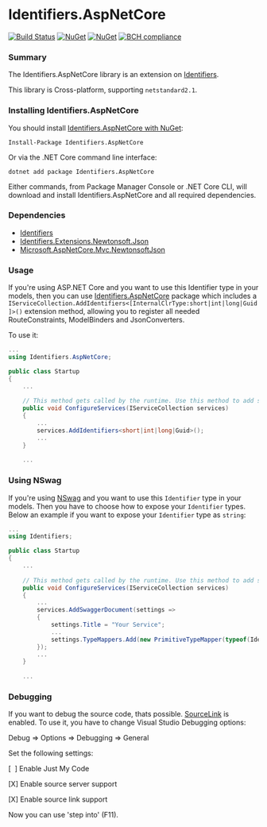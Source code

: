 Identifiers.AspNetCore
======================
[![Build Status](https://ci.appveyor.com/api/projects/status/github/HenkKin/Identifiers.AspNetCore?branch=master&svg=true)](https://ci.appveyor.com/project/HenkKin/Identifiers-AspNetCore) 
[![NuGet](https://img.shields.io/nuget/dt/Identifiers.AspNetCore.svg)](https://www.nuget.org/packages/Identifiers.AspNetCore) 
[![NuGet](https://img.shields.io/nuget/vpre/Identifiers.AspNetCore.svg)](https://www.nuget.org/packages/Identifiers.AspNetCore)
[![BCH compliance](https://bettercodehub.com/edge/badge/HenkKin/Identifiers.AspNetCore?branch=master)](https://bettercodehub.com/)

### Summary

The Identifiers.AspNetCore library is an extension on [Identifiers](https://github.com/HenkKin/Identifiers/).

This library is Cross-platform, supporting `netstandard2.1`.

### Installing Identifiers.AspNetCore

You should install [Identifiers.AspNetCore with NuGet](https://www.nuget.org/packages/Identifiers.AspNetCore):

    Install-Package Identifiers.AspNetCore

Or via the .NET Core command line interface:

    dotnet add package Identifiers.AspNetCore

Either commands, from Package Manager Console or .NET Core CLI, will download and install Identifiers.AspNetCore and all required dependencies.

### Dependencies

- [Identifiers](https://www.nuget.org/packages/Identifiers/)
- [Identifiers.Extensions.Newtonsoft.Json](https://www.nuget.org/packages/Identifiers.Extensions.Newtonsoft.Json/)
- [Microsoft.AspNetCore.Mvc.NewtonsoftJson](https://www.nuget.org/packages/Microsoft.AspNetCore.Mvc.NewtonsoftJson/)

### Usage

If you're using ASP.NET Core and you want to use this Identifier type in your models, then you can use [Identifiers.AspNetCore](https://github.com/HenkKin/Identifiers.AspNetCore/) package which includes a `IServiceCollection.AddIdentifiers<[InternalClrType:short|int|long|Guid]>()` extension method, allowing you to register all needed RouteConstraints, ModelBinders and JsonConverters.

To use it:

```csharp
...
using Identifiers.AspNetCore;

public class Startup
{
    ...
    
    // This method gets called by the runtime. Use this method to add services to the container.
    public void ConfigureServices(IServiceCollection services)
    {
        ...
        services.AddIdentifiers<short|int|long|Guid>();
        ...
    }
    
    ...
```

### Using NSwag

If you're using [NSwag](https://github.com/RicoSuter/NSwag/) and you want to use this `Identifier` type in your models. Then you have to choose how to expose your `Identifier` types. Below an example if you want to expose your `Identifier` type as `string`:

```csharp
...
using Identifiers;

public class Startup
{
    ...
    
    // This method gets called by the runtime. Use this method to add services to the container.
    public void ConfigureServices(IServiceCollection services)
    {
        ...
        services.AddSwaggerDocument(settings =>
        {
            settings.Title = "Your Service";
            ...
            settings.TypeMappers.Add(new PrimitiveTypeMapper(typeof(Identifier), s => s.Type = JsonObjectType.String));
        });
        ...
    }
    
    ...
```

### Debugging

If you want to debug the source code, thats possible. [SourceLink](https://github.com/dotnet/sourcelink) is enabled. To use it, you  have to change Visual Studio Debugging options:

Debug => Options => Debugging => General

Set the following settings:

[&nbsp;&nbsp;] Enable Just My Code

[X] Enable source server support

[X] Enable source link support


Now you can use 'step into' (F11).
